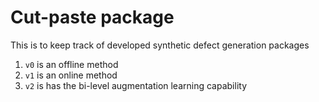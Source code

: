 # Cut-paste package
This is to keep track of developed synthetic defect generation packages
1. ```v0``` is an offline method
2. ```v1``` is an online method
3. ```v2``` is has the bi-level augmentation learning capability






